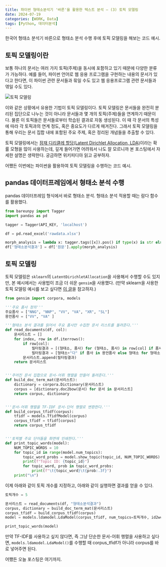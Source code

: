 ```yaml
---
title: 파이썬 형태소분석기 '바른'을 활용한 텍스트 분석 – (3) 토픽 모델링
date: 2024-07-19
categories: [WORK, Data]
tags: [Python, 데이터분석]
---
```


한국어 형태소 분석기 바른으로 형태소 분석 수행 후에 토픽 모델링을 해보는 코드 예시.

## 토픽 모델링이란

보통 하나의 문서는 여러 가지 토픽(주제)을 동시에 포함하고 있기 때문에 다양한 분류가 가능하다. 예를 들어, 파이썬 언어로 웹 응용 프로그램을 구현하는 내용의 문서가 있다고 한다면, 이 파이썬 관련 문서들과 묶일 수도 있고 웹 응용프로그램 관련 문서들과 엮일 수도 있다.

![토픽 모델링](https://chaelist.github.io/assets/images/ml_applied/topic_modeling.jpeg)

이와 같은 상황에서 유용한 기법이 토픽 모델링이다. 토픽 모델링은 문서들을 완전히 분리된 집단으로 나누는 것이 아니라 문서들과 몇 개의 토픽(주제)들을 연계하기 때문이다. 물론 이 토픽들은 문서들로부터 학습된 결과로 자동 생성된다. 이 때 각 문서의 특성에 따라 각 토픽과의 연계 정도, 혹은 중요도가 다르게 매겨진다. 그래서 토픽 모델링을 통해 우리는 문서 집합 내에 포함된 주요 주제, 혹은 정리된 개념들을 추출할 수 있다.

토픽 모델링에서는 [잠재 디리클레 할당(Latent Dirichlet Allocation, LDA)](https://ko.wikipedia.org/wiki/%EC%9E%A0%EC%9E%AC_%EB%94%94%EB%A6%AC%ED%81%B4%EB%A0%88_%ED%95%A0%EB%8B%B9)이라는 확률 모형을 많이 사용하는데, 깊게 들어가면 어려워서 나도 잘 모르니까 본 포스팅에서 자세한 설명은 생략한다. 궁금하면 위키피디아 읽고 공부하자.

어쨌든 이번에는 파이썬을 활용하여 토픽 모델링을 수행하는 코드 예시.

## pandas 데이터프레임에서 형태소 분석 수행

pandas 데이터프레임 형식에서 바로 형태소 분석. 형태소 분석 적용할 때는 람다 함수를 활용했다.

```python
from bareunpy import Tagger
import pandas as pd

tagger = Tagger(API_KEY, 'localhost')

df = pd.read_excel('rawdata.xlsx')

morph_analysis = lambda x: tagger.tags([x]).pos() if type(x) is str else None
df['형태소분석결과'] = df['원문'].apply(morph_analysis)
```

## 토픽 모델링

토픽 모델링은 `sklearn`의 `LatentDirichletAllocation`을 사용해서 수행할 수도 있지만, 본 예시에서는 사용법이 조금 더 쉬운 `gensim`을 사용했다. (만약 sklearn을 사용한 토픽 모델링 예시를 보고 싶다면 [이 글](https://wikidocs.net/40710)을 참고하자.)

```python
from gensim import corpora, models

'''주요 품사 정의'''
주요품사 = ["NNG", "NNP", "VV", "VA", "XR", "SL"]
용언품사 = ["VV", "VA" ]

'''형태소 분석 결과를 읽어서 주요 품사만 수집한 문서 리스트를 돌려준다.'''
def read_documents(df, col):
    문서리스트 = []
    for index, row in df.iterrows(): 
        if row[col]:
            필터링결과 = [(형태소, 품사) for (형태소, 품사) in row[col] if 품사 in 주요품사]
            필터링결과 = [형태소+"다" if 품사 in 용언품사 else 형태소 for 형태소, 품사 in 필터링결과]
        문서리스트.append(필터링결과)
    return 문서리스트


'''주어진 문서 집합으로 문서-어휘 행렬을 만들어 돌려준다.'''
def build_doc_term_mat(문서리스트):
    dictionary = corpora.Dictionary(문서리스트)
    corpus = [dictionary.doc2bow(문서) for 문서 in 문서리스트]
    return corpus, dictionary


'''문서-어휘 행렬을 TF-IDF 문서-단어 행렬로 변환한다.'''
def build_corpus_tfidf(corpus):
    tfidf = models.TfidfModel(corpus)
    corpus_tfidf = tfidf[corpus]
    return corpus_tfidf 


'''토픽별 주요 단어들을 화면에 인쇄한다.'''
def print_topic_words(model):
    NUM_TOPIC_WORDS = 10
    for topic_id in range(model.num_topics):
        topic_word_probs = model.show_topic(topic_id, NUM_TOPIC_WORDS)
        print(f"Topic ID: {topic_id}")
        for topic_word, prob in topic_word_probs:
            print(f"\t{topic_word}\t{prob:.3f}")
    print("\n")
```

이제 아래와 같이 토픽 개수를 지정하고, 아래와 같이 실행하면 결과를 얻을 수 있다.

```python
토픽개수 = 5

문서리스트 = read_documents(df, "형태소분석결과")
corpus, dictionary = build_doc_term_mat(문서리스트)
corpus_tfidf = build_corpus_tfidf(corpus)
model = models.ldamodel.LdaModel(corpus_tfidf, num_topics=토픽개수, id2word=dictionary, alpha=1)

print_topic_words(model)
```

만약 TF-IDF를 사용하고 싶지 않다면, 즉 그냥 단순한 문서-어휘 행렬을 사용하고 싶다면, `models.ldamodel.LdaModel()`를 수행할 때 corpus_tfidf가 아니라 corpus를 바로 넣어주면 된다.

어쨌든 오늘 포스팅은 여기까지.
